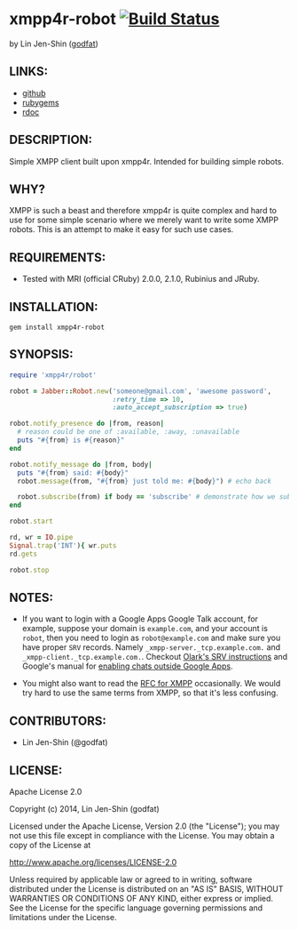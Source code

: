 # xmpp4r-robot [![Build Status](https://secure.travis-ci.org/godfat/xmpp4r-robot.png?branch=master)](http://travis-ci.org/godfat/xmpp4r-robot)

by Lin Jen-Shin ([godfat](http://godfat.org))

## LINKS:

* [github](https://github.com/godfat/xmpp4r-robot)
* [rubygems](https://rubygems.org/gems/xmpp4r-robot)
* [rdoc](http://rdoc.info/github/godfat/xmpp4r-robot)

## DESCRIPTION:

Simple XMPP client built upon xmpp4r. Intended for building simple robots.

## WHY?

XMPP is such a beast and therefore xmpp4r is quite complex and hard to use
for some simple scenario where we merely want to write some XMPP robots.
This is an attempt to make it easy for such use cases.

## REQUIREMENTS:

* Tested with MRI (official CRuby) 2.0.0, 2.1.0, Rubinius and JRuby.

## INSTALLATION:

    gem install xmpp4r-robot

## SYNOPSIS:

``` ruby
require 'xmpp4r/robot'

robot = Jabber::Robot.new('someone@gmail.com', 'awesome password',
                          :retry_time => 10,
                          :auto_accept_subscription => true)

robot.notify_presence do |from, reason|
  # reason could be one of :available, :away, :unavailable
  puts "#{from} is #{reason}"
end

robot.notify_message do |from, body|
  puts "#{from} said: #{body}"
  robot.message(from, "#{from} just told me: #{body}") # echo back

  robot.subscribe(from) if body == 'subscribe' # demonstrate how we subscribe
end

robot.start

rd, wr = IO.pipe
Signal.trap('INT'){ wr.puts
rd.gets

robot.stop
```

## NOTES:

* If you want to login with a Google Apps Google Talk account, for example,
  suppose your domain is `example.com`, and your account is `robot`, then
  you need to login as `robot@example.com` and make sure you have proper
  `SRV` records. Namely `_xmpp-server._tcp.example.com.` and
  `_xmpp-client._tcp.example.com.`. Checkout [Olark's SRV instructions][]
  and Google's manual for [enabling chats outside Google Apps][].

* You might also want to read the [RFC for XMPP][] occasionally. We would try
  hard to use the same terms from XMPP, so that it's less confusing.

[Olark's SRV instructions]: http://www.olark.com/gtalk/check_srv
[enabling chats outside Google Apps]: https://support.google.com/a/answer/34143?hl=en
[RFC for XMPP]: http://xmpp.org/rfcs/rfc3921.html

## CONTRIBUTORS:

* Lin Jen-Shin (@godfat)

## LICENSE:

Apache License 2.0

Copyright (c) 2014, Lin Jen-Shin (godfat)

Licensed under the Apache License, Version 2.0 (the "License");
you may not use this file except in compliance with the License.
You may obtain a copy of the License at

<http://www.apache.org/licenses/LICENSE-2.0>

Unless required by applicable law or agreed to in writing, software
distributed under the License is distributed on an "AS IS" BASIS,
WITHOUT WARRANTIES OR CONDITIONS OF ANY KIND, either express or implied.
See the License for the specific language governing permissions and
limitations under the License.
